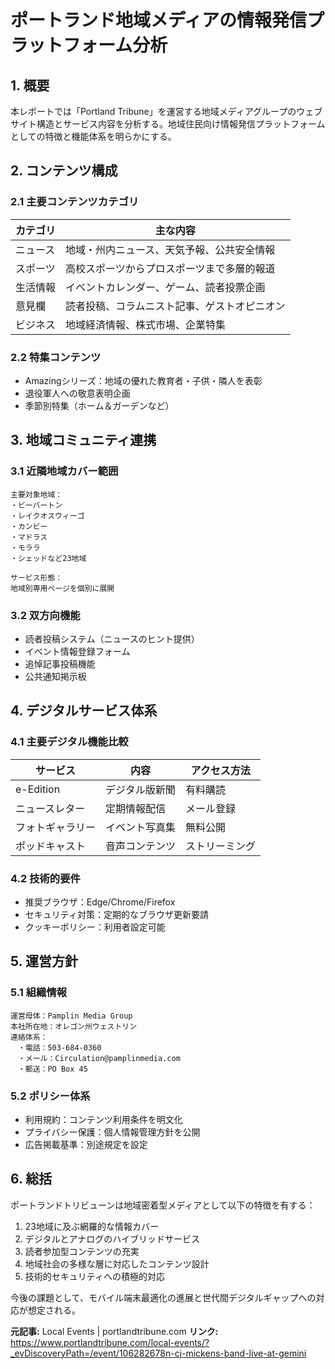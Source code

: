 

# ポートランド地域メディアの情報発信プラットフォーム分析

## 1. 概要
本レポートでは「Portland Tribune」を運営する地域メディアグループのウェブサイト構造とサービス内容を分析する。地域住民向け情報発信プラットフォームとしての特徴と機能体系を明らかにする。

## 2. コンテンツ構成
### 2.1 主要コンテンツカテゴリ

| カテゴリ | 主な内容 |
|----------|----------|
| ニュース | 地域・州内ニュース、天気予報、公共安全情報 |
| スポーツ | 高校スポーツからプロスポーツまで多層的報道 |
| 生活情報 | イベントカレンダー、ゲーム、読者投票企画 |
| 意見欄 | 読者投稿、コラムニスト記事、ゲストオピニオン |
| ビジネス | 地域経済情報、株式市場、企業特集 |

### 2.2 特集コンテンツ
- Amazingシリーズ：地域の優れた教育者・子供・隣人を表彰
- 退役軍人への敬意表明企画
- 季節別特集（ホーム＆ガーデンなど）

## 3. 地域コミュニティ連携
### 3.1 近隣地域カバー範囲
```plaintext
主要対象地域：
・ビーバートン
・レイクオスウィーゴ
・カンビー
・マドラス
・モララ
・シェッドなど23地域

サービス形態：
地域別専用ページを個別に展開
```

### 3.2 双方向機能
- 読者投稿システム（ニュースのヒント提供）
- イベント情報登録フォーム
- 追悼記事投稿機能
- 公共通知掲示板

## 4. デジタルサービス体系
### 4.1 主要デジタル機能比較

| サービス | 内容 | アクセス方法 |
|---------|------|--------------|
| e-Edition | デジタル版新聞 | 有料購読 |
| ニュースレター | 定期情報配信 | メール登録 |
| フォトギャラリー | イベント写真集 | 無料公開 |
| ポッドキャスト | 音声コンテンツ | ストリーミング |

### 4.2 技術的要件
- 推奨ブラウザ：Edge/Chrome/Firefox
- セキュリティ対策：定期的なブラウザ更新要請
- クッキーポリシー：利用者設定可能

## 5. 運営方針
### 5.1 組織情報
```plaintext
運営母体：Pamplin Media Group
本社所在地：オレゴン州ウェストリン
連絡体系：
　・電話：503-684-0360
　・メール：Circulation@pamplinmedia.com
　・郵送：PO Box 45
```

### 5.2 ポリシー体系
- 利用規約：コンテンツ利用条件を明文化
- プライバシー保護：個人情報管理方針を公開
- 広告掲載基準：別途規定を設定

## 6. 総括
ポートランドトリビューンは地域密着型メディアとして以下の特徴を有する：
1. 23地域に及ぶ網羅的な情報カバー
2. デジタルとアナログのハイブリッドサービス
3. 読者参加型コンテンツの充実
4. 地域社会の多様な層に対応したコンテンツ設計
5. 技術的セキュリティへの積極的対応

今後の課題として、モバイル端末最適化の進展と世代間デジタルギャップへの対応が想定される。

**元記事:** Local Events | portlandtribune.com
**リンク:** https://www.portlandtribune.com/local-events/?_evDiscoveryPath=/event/106282678n-cj-mickens-band-live-at-gemini